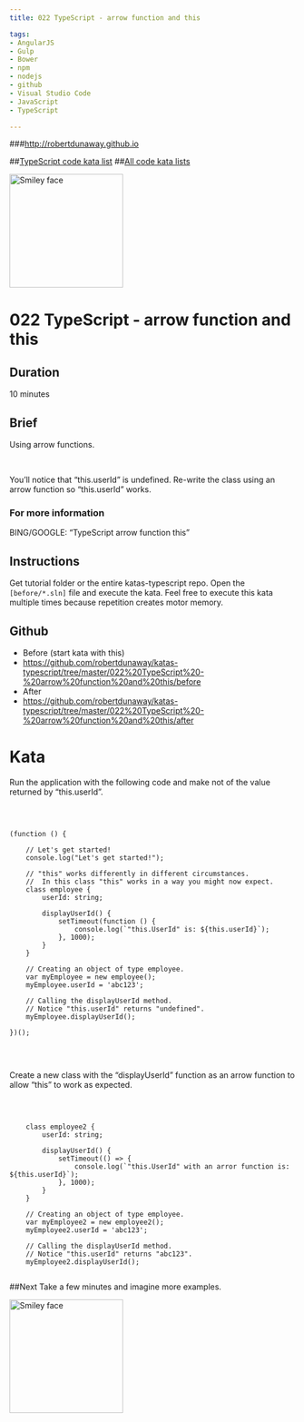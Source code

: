 ```yaml
---
title: 022 TypeScript - arrow function and this

tags: 
- AngularJS
- Gulp
- Bower
- npm
- nodejs
- github
- Visual Studio Code
- JavaScript
- TypeScript

---
```


###http://robertdunaway.github.io

##[TypeScript code kata list](http://mycodekatas.github.io/typescript.html)
##[All code kata lists](http://mycodekatas.github.io/)

 <img src="https://raw.githubusercontent.com/robertdunaway/katas-typescript/master/katas-TS-logo.png" alt="Smiley face" height="200" width="200"> 

# 022 TypeScript - arrow function and this

## Duration
10 minutes

## Brief
Using arrow functions.  

<br>

You’ll notice that “this.userId” is undefined.  Re-write the class using an arrow function so “this.userId” works.

### For more information 
BING/GOOGLE: “TypeScript arrow function this”

## Instructions
Get tutorial folder or the entire katas-typescript repo.
Open the `[before/*.sln]` file and execute the kata.
Feel free to execute this kata multiple times because repetition creates motor memory.

## Github
 - Before (start kata with this)
  - https://github.com/robertdunaway/katas-typescript/tree/master/022%20TypeScript%20-%20arrow%20function%20and%20this/before
 - After
  - https://github.com/robertdunaway/katas-typescript/tree/master/022%20TypeScript%20-%20arrow%20function%20and%20this/after


# Kata


Run the application with the following code and make not of the value returned by “this.userId”.

<br>

```

(function () {
    
    // Let's get started!
    console.log("Let's get started!");

    // "this" works differently in different circumstances.
    //  In this class "this" works in a way you might now expect.
    class employee {
        userId: string;

        displayUserId() {
            setTimeout(function () {
                console.log(`"this.UserId" is: ${this.userId}`);
            }, 1000);
        }
    }

    // Creating an object of type employee.
    var myEmployee = new employee();
    myEmployee.userId = 'abc123';

    // Calling the displayUserId method.  
    // Notice "this.userId" returns "undefined".
    myEmployee.displayUserId();

})();


```

<br>

Create a new class with the “displayUserId” function as an arrow function to allow “this” to work as expected.

<br>

```

    class employee2 {
        userId: string;

        displayUserId() {
            setTimeout(() => {
                console.log(`"this.UserId" with an arror function is: ${this.userId}`);
            }, 1000);
        }
    }

    // Creating an object of type employee.
    var myEmployee2 = new employee2();
    myEmployee2.userId = 'abc123';

    // Calling the displayUserId method.  
    // Notice "this.userId" returns "abc123".
    myEmployee2.displayUserId();


```

##Next
Take a few minutes and imagine more examples. 

 <img src="https://raw.githubusercontent.com/robertdunaway/katas-typescript/master/katas-TS-logo.png" alt="Smiley face" height="200" width="200"> 